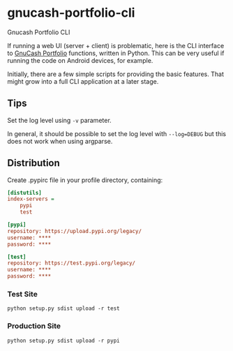 # gnucash-portfolio-cli

Gnucash Portfolio CLI

If running a web UI (server + client) is problematic, here is the CLI interface to [GnuCash Portfolio](https://github.com/MisterY/gnucash-portfolio) functions, written in Python. This can be very useful if running the code on Android devices, for example.

Initially, there are a few simple scripts for providing the basic features. That might grow into a full CLI application at a later stage.

## Tips

Set the log level using `-v` parameter.

In general, it should be possible to set the log level with `--log=DEBUG` but this does not work when using argparse.

## Distribution

Create .pypirc file in your profile directory, containing:

```ini
[distutils]
index-servers =
    pypi
    test

[pypi]
repository: https://upload.pypi.org/legacy/
username: ****
password: ****

[test]
repository: https://test.pypi.org/legacy/
username: ****
password: ****
```

### Test Site

```console
python setup.py sdist upload -r test
```

### Production Site

```console
python setup.py sdist upload -r pypi
```